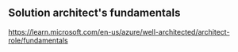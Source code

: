 ## Solution architect's fundamentals
https://learn.microsoft.com/en-us/azure/well-architected/architect-role/fundamentals